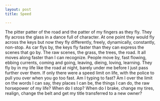 ```yaml
---
layout: post
title: Speed

---
```


The pitter patter of the road and the patter of my fingers as they fly. They fly across the glass in a dance full of character. At one point they would fly across the keys but now they fly differently, freely, dynamically, constantly, non-stop. As car flys by, the keys fly faster than they can express the scenes that go by. The raw scenes, the grass, the trees, the road. It all moves along faster than I can recognize. People move by, fast flowing, ebbing currents, coming and going, leaving, dieing, loving, learning. They fly by in my life like the road at night, barely under me before I just pass further over them. If only there were a speed limit on life, with the police to pull you over when you go too fast. Am I typing to fast? Am I over the limit on the words I can say, they places I can be, the things I can do, the raw horsepower of my life? When do I stop? When do I brake, change my tires, realign, change the belt and get my title transferred to a new owner?
